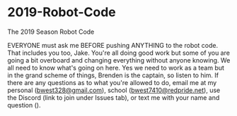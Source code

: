 # 2019-Robot-Code
The 2019 Season Robot Code


EVERYONE must ask me BEFORE pushing ANYTHING to the robot code.  That includes you too, Jake.
You're all doing good work but some of you are going a bit overboard and changing everything without anyone knowing.
We all need to know what's going on here.
Yes we need to work as a team but in the grand scheme of things, Brenden is the captain, so listen to him.
If there are any questions as to what you're allowed to do, email me at my personal (bwest328@gmail.com), school (bwest7410@redpride.net), use the Discord (link to join under Issues tab), or text me with your name and question ().
